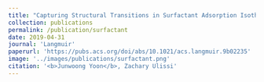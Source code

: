 ```yaml
---
title: "Capturing Structural Transitions in Surfactant Adsorption Isotherms at Solid/Solution Interfaces"
collection: publications
permalink: /publication/surfactant
date: 2019-04-31
journal: 'Langmuir'
paperurl: 'https://pubs.acs.org/doi/abs/10.1021/acs.langmuir.9b02235'
image: '../images/publications/surfactant.png'
citation: '<b>Junwoong Yoon</b>, Zachary Ulissi'
---
```


